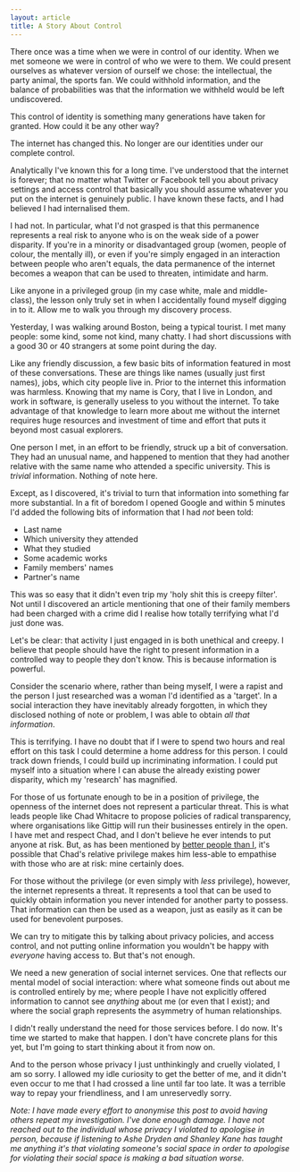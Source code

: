 ```yaml
---
layout: article
title: A Story About Control
---
```


There once was a time when we were in control of our identity. When we met
someone we were in control of who we were to them. We could present ourselves
as whatever version of ourself we chose: the intellectual, the party animal,
the sports fan. We could withhold information, and the balance of probabilities
was that the information we withheld would be left undiscovered.

This control of identity is something many generations have taken for granted.
How could it be any other way?

The internet has changed this. No longer are our identities under our complete
control.

Analytically I've known this for a long time. I've understood that the internet
is forever; that no matter what Twitter or Facebook tell you about privacy
settings and access control that basically you should assume whatever you put
on the internet is genuinely public. I have known these facts, and I had
believed I had internalised them.

I had not. In particular, what I'd not grasped is that this permanence
represents a real risk to anyone who is on the weak side of a power disparity.
If you're in a minority or disadvantaged group (women, people of colour, the
mentally ill), or even if you're simply engaged in an interaction between
people who aren't equals, the data permanence of the internet becomes a weapon
that can be used to threaten, intimidate and harm.

Like anyone in a privileged group (in my case white, male and middle-class),
the lesson only truly set in when I accidentally found myself digging in to it.
Allow me to walk you through my discovery process.

Yesterday, I was walking around Boston, being a typical tourist. I met many
people: some kind, some not kind, many chatty. I had short discussions with
a good 30 or 40 strangers at some point during the day.

Like any friendly discussion, a few basic bits of information featured in most
of these conversations. These are things like names (usually just first names),
jobs, which city people live in. Prior to the internet this information was
harmless. Knowing that my name is Cory, that I live in London, and work in
software, is generally useless to you without the internet. To take advantage
of that knowledge to learn more about me without the internet requires huge
resources and investment of time and effort that puts it beyond most casual
explorers.

One person I met, in an effort to be friendly, struck up a bit of conversation.
They had an unusual name, and happened to mention that they had another
relative with the same name who attended a specific university. This is
_trivial_ information. Nothing of note here.

Except, as I discovered, it's trivial to turn that information into something
far more substantial. In a fit of boredom I opened Google and within 5 minutes
I'd added the following bits of information that I had _not_ been told:

- Last name
- Which university they attended
- What they studied
- Some academic works
- Family members' names
- Partner's name

This was so easy that it didn't even trip my 'holy shit this is creepy filter'.
Not until I discovered an article mentioning that one of their family members
had been charged with a crime did I realise how totally terrifying what I'd
just done was.

Let's be clear: that activity I just engaged in is both unethical and creepy.
I believe that people should have the right to present information in a
controlled way to people they don't know. This is because information is
powerful.

Consider the scenario where, rather than being myself, I were a rapist and the
person I just researched was a woman I'd identified as a 'target'. In a social
interaction they have inevitably already forgotten, in which they disclosed
nothing of note or problem, I was able to obtain _all that information_.

This is terrifying. I have no doubt that if I were to spend two hours and real
effort on this task I could determine a home address for this person. I could
track down friends, I could build up incriminating information. I could put
myself into a situation where I can abuse the already existing power disparity,
which my 'research' has magnified.

For those of us fortunate enough to be in a position of privilege, the openness
of the internet does not represent a particular threat. This is what leads
people like Chad Whitacre to propose policies of radical transparency, where
organisations like Gittip will run their businesses entirely in the open. I
have met and respect Chad, and I don't believe he ever intends to put anyone at
risk. But, as has been mentioned by
[better people than I](http://www.terminally-incoherent.com/blog/2014/05/21/thoughts-on-radical-transparency/),
it's possible that Chad's relative privilege makes him less-able to empathise
with those who are at risk: mine certainly does.

For those without the privilege (or even simply with _less_ privilege),
however, the internet represents a threat. It represents a tool that can be
used to quickly obtain information you never intended for another party to
possess. That information can then be used as a weapon, just as easily as it
can be used for benevolent purposes.

We can try to mitigate this by talking about privacy policies, and access
control, and not putting online information you wouldn't be happy with
_everyone_ having access to. But that's not enough.

We need a new generation of social internet services. One that reflects our
mental model of social interaction: where what someone finds out about me is
controlled entirely by me; where people I have not explicitly offered
information to cannot see _anything_ about me (or even that I exist); and where
the social graph represents the asymmetry of human relationships.

I didn't really understand the need for those services before. I do now. It's
time we started to make that happen. I don't have concrete plans for this yet,
but I'm going to start thinking about it from now on.

And to the person whose privacy I just unthinkingly and cruelly violated, I am
so sorry. I allowed my idle curiosity to get the better of me, and it didn't
even occur to me that I had crossed a line until far too late. It was a
terrible way to repay your friendliness, and I am unreservedly sorry.

*Note: I have made every effort to anonymise this post to avoid having others
repeat my investigation. I've done enough damage. I have not reached out to the
individual whose privacy I violated to apologise in person, because if
listening to Ashe Dryden and Shanley Kane has taught me anything it's that
violating someone's social space in order to apologise for violating their
social space is making a bad situation worse.*
